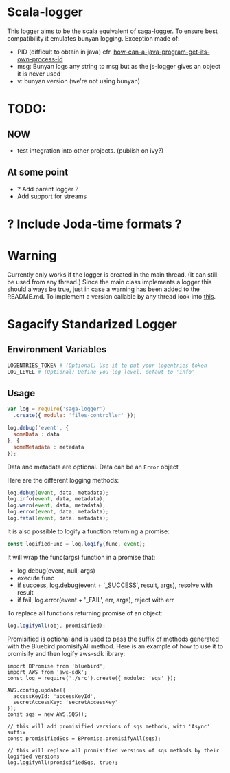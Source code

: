 # Scala-logger

This logger aims to be the scala equivalent of [saga-logger](https://github.com/Sagacify/logger).
To ensure best compatibility it emulates bunyan logging.
Exception made of:
* PID (difficult to obtain in java) cfr. [how-can-a-java-program-get-its-own-process-id](http://stackoverflow.com/questions/35842/how-can-a-java-program-get-its-own-process-id)
* msg: Bunyan logs any string to msg but as the js-logger gives an object it is never used
* v: bunyan version (we're not using bunyan)

# TODO:
## NOW
* test integration into other projects. (publish on ivy?)

## At some point
* ? Add parent logger ?
* Add support for streams
# ? Include Joda-time formats ?


# Warning
Currently only works if the logger is created in the main thread.
(It can still be used from any thread.)
Since the main class implements a logger this should always be true,
just in case a warning has been added to the README.md.
To implement a version callable by any thread look into [this](http://stackoverflow.com/questions/8275403/portable-way-to-find-name-of-main-class-from-java-code).



# Sagacify Standarized Logger

## Environment Variables

```bash
LOGENTRIES_TOKEN # (Optional) Use it to put your logentries token
LOG_LEVEL # (Optional) Define you log level, defaut to 'info'
```

## Usage

```js
var log = require('saga-logger')
  .create({ module: 'files-controller' });

log.debug('event', {
  someData : data
}, {
  someMetadata : metadata
});
```

Data and metadata are optional.
Data can be an `Error` object

Here are the different logging methods:

```js
log.debug(event, data, metadata);
log.info(event, data, metadata);
log.warn(event, data, metadata);
log.error(event, data, metadata);
log.fatal(event, data, metadata);
```

It is also possible to logify a function returning a promise:
```js
const logifiedFunc = log.logify(func, event);
```
It will wrap the func(args) function in a promise that:
- log.debug(event, null, args)
- execute func
- if success, log.debug(event + '_SUCCESS', result, args), resolve with result
- if fail, log.error(event + '_FAIL', err, args), reject with err

To replace all functions returning promise of an object:
```js
log.logifyAll(obj, promisified);
```
Promisified is optional and is used to pass the suffix of methods generated with the Bluebird promisifyAll method. Here is an example of how to use it to promisify and then logify aws-sdk library:
```
import BPromise from 'bluebird';
import AWS from 'aws-sdk';
const log = require('./src').create({ module: 'sqs' });

AWS.config.update({
  accessKeyId: 'accessKeyId',
  secretAccessKey: 'secretAccessKey'
});
const sqs = new AWS.SQS();

// this will add promisified versions of sqs methods, with 'Async' suffix
const promisifiedSqs = BPromise.promisifyAll(sqs);

// this will replace all promisified versions of sqs methods by their logified versions
log.logifyAll(promisifiedSqs, true);
```
